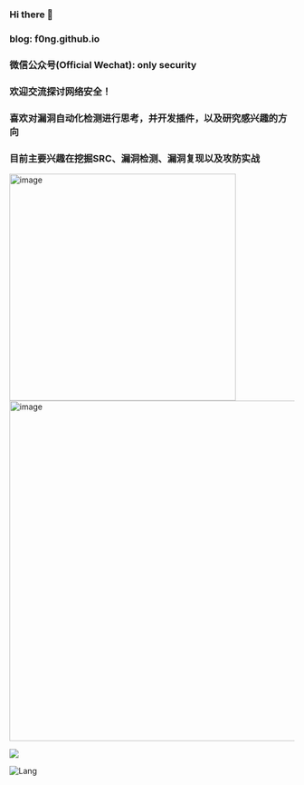 ### Hi there 👋

### blog: f0ng.github.io
### 微信公众号(Official Wechat): only security
### 欢迎交流探讨网络安全！
### 喜欢对漏洞自动化检测进行思考，并开发插件，以及研究感兴趣的方向
### 目前主要兴趣在挖掘SRC、漏洞检测、漏洞复现以及攻防实战

<img width="400" alt="image" src="https://github-readme-stats.vercel.app/api?username=f0ng&count_private=true&show_icons=true">

<img width="600" alt="image" src="https://user-images.githubusercontent.com/48286013/160400513-6a88a9a8-7032-433d-a28b-fa78b717b276.png">


![](https://visitor-badge.laobi.icu/badge?page_id=f0ng.f0ng)

![Lang](https://github-readme-stats.vercel.app/api/top-langs/?username=f0ng&layout=compact)
